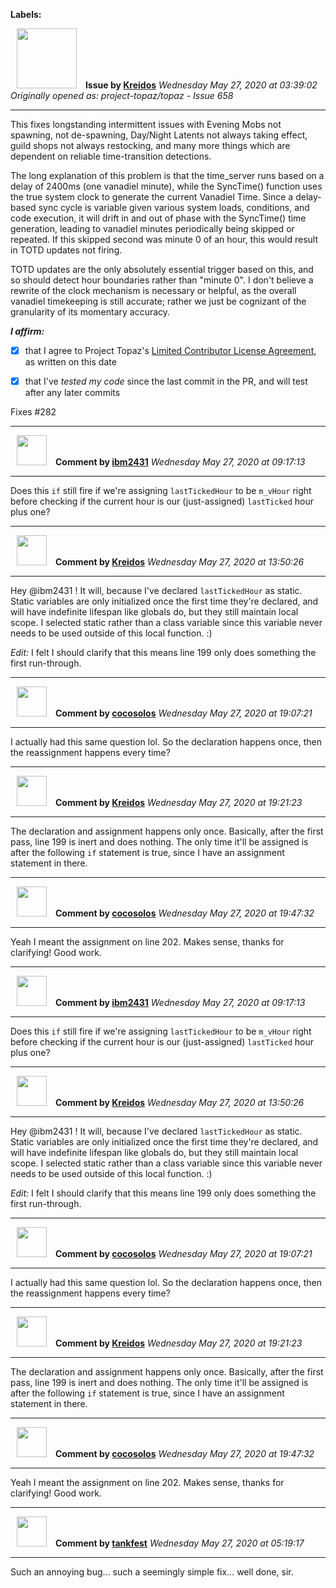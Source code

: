 **Labels:**



<a href="https://github.com/Kreidos"><img src="https://avatars0.githubusercontent.com/u/12466395?v=4" width="96" height="96" hspace="10"></img></a> **Issue by [Kreidos](https://github.com/Kreidos)**
_Wednesday May 27, 2020 at 03:39:02_
_Originally opened as: project-topaz/topaz - Issue 658_

----

This fixes longstanding intermittent issues with Evening Mobs not spawning, not de-spawning, Day/Night Latents not always taking effect, guild shops not always restocking, and many more things which are dependent on reliable time-transition detections.

The long explanation of this problem is that the time_server runs based on a delay of 2400ms (one vanadiel minute), while the SyncTime() function uses the true system clock to generate the current Vanadiel Time. Since a delay-based sync cycle is variable given various system loads, conditions, and code execution, it will drift in and out of phase with the SyncTime() time generation, leading to vanadiel minutes periodically being skipped or repeated. If this skipped second was minute 0 of an hour, this would result in TOTD updates not firing.

TOTD updates are the only absolutely essential trigger based on this, and so should detect hour boundaries rather than "minute 0". I don't believe a rewrite of the clock mechanism is necessary or helpful, as the overall vanadiel timekeeping is still accurate; rather we just be cognizant of the granularity of its momentary accuracy.

<!-- place 'x' mark between square [] brackets to affirm: -->
**_I affirm:_**
- [x] that I agree to Project Topaz's [Limited Contributor License Agreement](http://project-topaz.com/blob/release/CONTRIBUTOR_AGREEMENT.md), as written on this date
- [x] that I've _tested my code_ since the last commit in the PR, and will test after any later commits

Fixes #282


----
<a href="https://github.com/ibm2431"><img src="https://avatars3.githubusercontent.com/u/13112942?v=4" width="48" height="48" hspace="10"></img></a> **Comment by [ibm2431](https://github.com/ibm2431)**
_Wednesday May 27, 2020 at 09:17:13_

----

Does this `if` still fire if we're assigning `lastTickedHour` to be `m_vHour` right before checking if the current hour is our (just-assigned) `lastTicked` hour plus one?


----
<a href="https://github.com/Kreidos"><img src="https://avatars0.githubusercontent.com/u/12466395?v=4" width="48" height="48" hspace="10"></img></a> **Comment by [Kreidos](https://github.com/Kreidos)**
_Wednesday May 27, 2020 at 13:50:26_

----

Hey @ibm2431 ! It will, because I've declared `lastTickedHour` as static. Static variables are only initialized once the first time they're declared, and will have indefinite lifespan like globals do, but they still maintain local scope. I selected static rather than a class variable since this variable never needs to be used outside of this local function. :)

*Edit:* I felt I should clarify that this means line 199 only does something the first run-through.


----
<a href="https://github.com/cocosolos"><img src="https://avatars2.githubusercontent.com/u/2593549?v=4" width="48" height="48" hspace="10"></img></a> **Comment by [cocosolos](https://github.com/cocosolos)**
_Wednesday May 27, 2020 at 19:07:21_

----

I actually had this same question lol. So the declaration happens once, then the reassignment happens every time?


----
<a href="https://github.com/Kreidos"><img src="https://avatars0.githubusercontent.com/u/12466395?v=4" width="48" height="48" hspace="10"></img></a> **Comment by [Kreidos](https://github.com/Kreidos)**
_Wednesday May 27, 2020 at 19:21:23_

----

The declaration and assignment happens only once. Basically, after the first pass, line 199 is inert and does nothing. The only time it'll be assigned is after the following `if` statement is true, since I have an assignment statement in there.


----
<a href="https://github.com/cocosolos"><img src="https://avatars2.githubusercontent.com/u/2593549?v=4" width="48" height="48" hspace="10"></img></a> **Comment by [cocosolos](https://github.com/cocosolos)**
_Wednesday May 27, 2020 at 19:47:32_

----

Yeah I meant the assignment on line 202. Makes sense, thanks for clarifying! Good work.


----
<a href="https://github.com/ibm2431"><img src="https://avatars3.githubusercontent.com/u/13112942?v=4" width="48" height="48" hspace="10"></img></a> **Comment by [ibm2431](https://github.com/ibm2431)**
_Wednesday May 27, 2020 at 09:17:13_

----

Does this `if` still fire if we're assigning `lastTickedHour` to be `m_vHour` right before checking if the current hour is our (just-assigned) `lastTicked` hour plus one?


----
<a href="https://github.com/Kreidos"><img src="https://avatars0.githubusercontent.com/u/12466395?v=4" width="48" height="48" hspace="10"></img></a> **Comment by [Kreidos](https://github.com/Kreidos)**
_Wednesday May 27, 2020 at 13:50:26_

----

Hey @ibm2431 ! It will, because I've declared `lastTickedHour` as static. Static variables are only initialized once the first time they're declared, and will have indefinite lifespan like globals do, but they still maintain local scope. I selected static rather than a class variable since this variable never needs to be used outside of this local function. :)

*Edit:* I felt I should clarify that this means line 199 only does something the first run-through.


----
<a href="https://github.com/cocosolos"><img src="https://avatars2.githubusercontent.com/u/2593549?v=4" width="48" height="48" hspace="10"></img></a> **Comment by [cocosolos](https://github.com/cocosolos)**
_Wednesday May 27, 2020 at 19:07:21_

----

I actually had this same question lol. So the declaration happens once, then the reassignment happens every time?


----
<a href="https://github.com/Kreidos"><img src="https://avatars0.githubusercontent.com/u/12466395?v=4" width="48" height="48" hspace="10"></img></a> **Comment by [Kreidos](https://github.com/Kreidos)**
_Wednesday May 27, 2020 at 19:21:23_

----

The declaration and assignment happens only once. Basically, after the first pass, line 199 is inert and does nothing. The only time it'll be assigned is after the following `if` statement is true, since I have an assignment statement in there.


----
<a href="https://github.com/cocosolos"><img src="https://avatars2.githubusercontent.com/u/2593549?v=4" width="48" height="48" hspace="10"></img></a> **Comment by [cocosolos](https://github.com/cocosolos)**
_Wednesday May 27, 2020 at 19:47:32_

----

Yeah I meant the assignment on line 202. Makes sense, thanks for clarifying! Good work.


----
<a href="https://github.com/tankfest"><img src="https://avatars1.githubusercontent.com/u/37684138?v=4" width="48" height="48" hspace="10"></img></a> **Comment by [tankfest](https://github.com/tankfest)**
_Wednesday May 27, 2020 at 05:19:17_

----

Such an annoying bug... such a seemingly simple fix... well done, sir.
